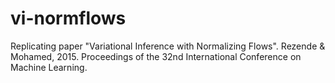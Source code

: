 # vi-normflows
Replicating paper "Variational Inference with Normalizing Flows". Rezende &amp; Mohamed, 2015. Proceedings of the 32nd International Conference on Machine Learning.
